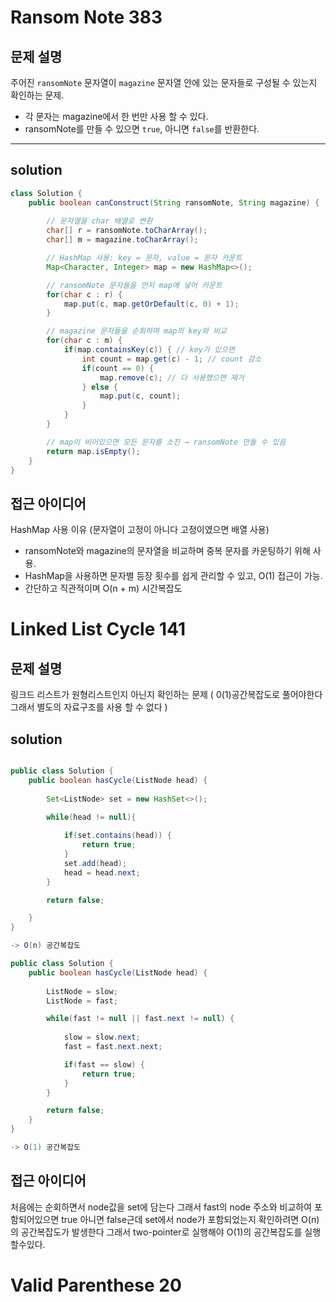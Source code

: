 # Ransom Note 383

## 문제 설명
주어진 `ransomNote` 문자열이 `magazine` 문자열 안에 있는 문자들로 구성될 수 있는지 확인하는 문제.  
- 각 문자는 magazine에서 한 번만 사용 할 수 있다.
- ransomNote를 만들 수 있으면 `true`, 아니면 `false`를 반환한다.

---

## solution

```java
class Solution {
    public boolean canConstruct(String ransomNote, String magazine) {
        
        // 문자열을 char 배열로 변환
        char[] r = ransomNote.toCharArray();
        char[] m = magazine.toCharArray();

        // HashMap 사용: key = 문자, value = 문자 카운트
        Map<Character, Integer> map = new HashMap<>();

        // ransomNote 문자들을 먼저 map에 넣어 카운트
        for(char c : r) {
            map.put(c, map.getOrDefault(c, 0) + 1);
        }

        // magazine 문자들을 순회하며 map의 key와 비교
        for(char c : m) {
            if(map.containsKey(c)) { // key가 있으면
                int count = map.get(c) - 1; // count 감소
                if(count == 0) {
                    map.remove(c); // 다 사용했으면 제거
                } else {
                    map.put(c, count);
                }
            }
        }

        // map이 비어있으면 모든 문자를 소진 → ransomNote 만들 수 있음
        return map.isEmpty();    
    }
}

```

## 접근 아이디어 
HashMap 사용 이유 (문자열이 고정이 아니다 고정이였으면 배열 사용)
- ransomNote와 magazine의 문자열을 비교하며 중복 문자를 카운팅하기 위해 사용.
- HashMap을 사용하면 문자별 등장 횟수를 쉽게 관리할 수 있고, O(1) 접근이 가능.
- 간단하고 직관적이며 O(n + m) 시간복잡도


# Linked List Cycle 141

## 문제 설명

링크드 리스트가 원형리스트인지 아닌지 확인하는 문제 ( 0(1)공간복잡도로 풀어야한다 그래서 별도의 자료구조를 사용 할 수 없다 )

## solution

```java

public class Solution {
    public boolean hasCycle(ListNode head) {
        
        Set<ListNode> set = new HashSet<>();
    
        while(head != null){

            if(set.contains(head)) {
                return true;
            }
            set.add(head);
            head = head.next;
        }

        return false;

    }
}

-> O(n) 공간복잡도

public class Solution {
    public boolean hasCycle(ListNode head) {
        
        ListNode = slow;
        ListNode = fast;

        while(fast != null || fast.next != null) {
            
            slow = slow.next;
            fast = fast.next.next;

            if(fast == slow) {
                return true;
            }
        }

        return false;
    }
}

-> O(1) 공간복잡도
```

## 접근 아이디어 
처음에는 순회하면서 node값을 set에 담는다 그래서 fast의 node 주소와 비교하여 포함되어있으면 true 아니면 false근데 set에서 node가 포함되었는지 확인하려면 O(n)의 공간복잡도가 발생한다 그래서 two-pointer로 실행해야 O(1)의 공간복잡도를 실행할수있다. 


# Valid Parenthese 20

